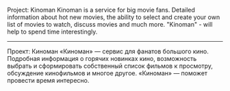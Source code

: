 Project: Kinoman
Kinoman is a service for big movie fans. Detailed information about hot new movies, the ability to select and create your own list of movies to watch, discuss movies and much more. "Kinoman" - will help to spend time interestingly.

--------------------------------------------------------------------------------------------------------

Проект: Киноман
«Киноман» — сервис для фанатов большого кино. Подробная информация о горячих новинках кино, возможность выбрать и сформировать собственный список фильмов к просмотру, обсуждение кинофильмов и многое другое. «Киноман» — поможет провести время интересно.